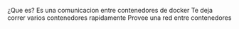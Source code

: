 ¿Que es?
Es una comunicacion entre contenedores de docker
Te deja correr varios contenedores rapidamente
Provee una red entre contenedores

